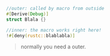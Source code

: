```rust
//outer: called by macro from outside
#[Derive(Debug)]
struct Blala {}

//inner: the macro works right here!
!#[deny(rustc::blablabla)]
```

> normally you need a outer.